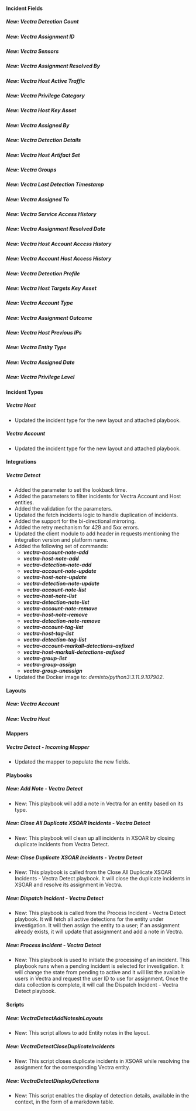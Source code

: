 
#### Incident Fields

##### New: Vectra Detection Count

##### New: Vectra Assignment ID

##### New: Vectra Sensors

##### New: Vectra Assignment Resolved By

##### New: Vectra Host Active Traffic

##### New: Vectra Privilege Category

##### New: Vectra Host Key Asset

##### New: Vectra Assigned By

##### New: Vectra Detection Details

##### New: Vectra Host Artifact Set

##### New: Vectra Groups

##### New: Vectra Last Detection Timestamp

##### New: Vectra Assigned To

##### New: Vectra Service Access History

##### New: Vectra Assignment Resolved Date

##### New: Vectra Host Account Access History

##### New: Vectra Account Host Access History

##### New: Vectra Detection Profile

##### New: Vectra Host Targets Key Asset

##### New: Vectra Account Type

##### New: Vectra Assignment Outcome

##### New: Vectra Host Previous IPs

##### New: Vectra Entity Type

##### New: Vectra Assigned Date

##### New: Vectra Privilege Level


#### Incident Types

##### Vectra Host

- Updated the incident type for the new layout and attached playbook.

##### Vectra Account

- Updated the incident type for the new layout and attached playbook.

#### Integrations

##### Vectra Detect

- Added the parameter to set the lookback time.
- Added the parameters to filter incidents for Vectra Account and Host entities.
- Added the validation for the parameters.
- Updated the fetch incidents logic to handle duplication of incidents.
- Added the support for the bi-directional mirroring.
- Added the retry mechanism for 429 and 5xx errors.
- Updated the client module to add header in requests mentioning the integration version and platform name.
- Added the following set of commands:
  - ***vectra-account-note-add***
  - ***vectra-host-note-add***
  - ***vectra-detection-note-add***
  - ***vectra-account-note-update***
  - ***vectra-host-note-update***
  - ***vectra-detection-note-update***
  - ***vectra-account-note-list***
  - ***vectra-host-note-list***
  - ***vectra-detection-note-list***
  - ***vectra-account-note-remove***
  - ***vectra-host-note-remove***
  - ***vectra-detection-note-remove***
  - ***vectra-account-tag-list***
  - ***vectra-host-tag-list***
  - ***vectra-detection-tag-list***
  - ***vectra-account-markall-detections-asfixed***
  - ***vectra-host-markall-detections-asfixed***
  - ***vectra-group-list***
  - ***vectra-group-assign***
  - ***vectra-group-unassign***
- Updated the Docker image to: *demisto/python3:3.11.9.107902*.

#### Layouts

##### New: Vectra Account

##### New: Vectra Host

#### Mappers

##### Vectra Detect - Incoming Mapper

- Updated the mapper to populate the new fields.

#### Playbooks

##### New: Add Note - Vectra Detect

- New: This playbook will add a note in Vectra for an entity based on its type.

##### New: Close All Duplicate XSOAR Incidents - Vectra Detect

- New: This playbook will clean up all incidents in XSOAR by closing duplicate incidents from Vectra Detect.

##### New: Close Duplicate XSOAR Incidents - Vectra Detect

- New: This playbook is called from the Close All Duplicate XSOAR Incidents - Vectra Detect playbook. It will close the duplicate incidents in XSOAR and resolve its assignment in Vectra.

##### New: Dispatch Incident - Vectra Detect

- New: This playbook is called from the Process Incident - Vectra Detect playbook. It will fetch all active detections for the entity under investigation. It will then assign the entity to a user; if an assignment already exists, it will update that assignment and add a note in Vectra.

##### New: Process Incident - Vectra Detect

- New: This playbook is used to initiate the processing of an incident. This playbook runs when a pending incident is selected for investigation. It will change the state from pending to active and it will list the available users in Vectra and request the user ID to use for assignment. Once the data collection is complete, it will call the Dispatch Incident - Vectra Detect playbook.

#### Scripts

##### New: VectraDetectAddNotesInLayouts

- New: This script allows to add Entity notes in the layout.

##### New: VectraDetectCloseDuplicateIncidents

- New: This script closes duplicate incidents in XSOAR while resolving the assignment for the corresponding Vectra entity.

##### New: VectraDetectDisplayDetections

- New: This script enables the display of detection details, available in the context, in the form of a markdown table.
